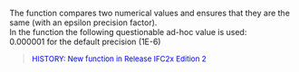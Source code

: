 ﻿The function compares two numerical values and ensures that they are the same (with an epsilon precision factor).  
In the function the following questionable ad-hoc value is used:  
0.000001 for the default precision (1E-6)

> <font color="#0000FF" size="-1">HISTORY: New function in Release IFC2x Edition 2</font>
>
